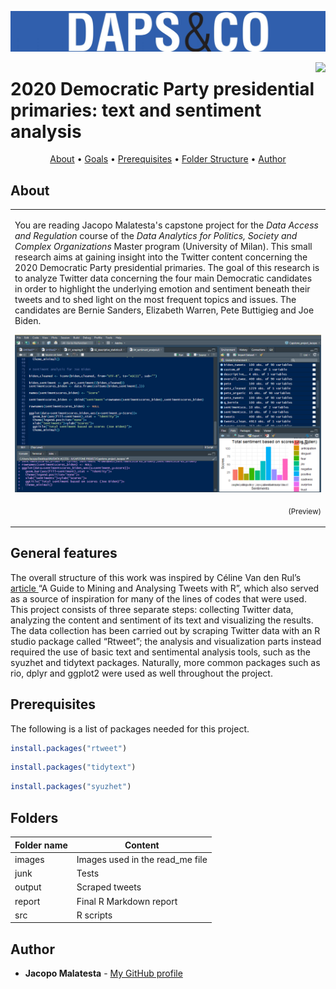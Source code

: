 ![Logo of my Master Program](images/cropped-dapsampco-5.jpg)

<img src="https://github.com/JacopoMalatesta/awesome-readme/blob/master/icon.png" align="right" />


# 2020 Democratic Party presidential primaries:       text and sentiment analysis



<p align="center">
  <a href="#about">About</a> •
  <a href="#goals">Goals</a> •
  <a href="#prerequisites">Prerequisites</a> •
  <a href="#folders">Folder Structure</a> •
  <a href="#author">Author</a> 
</p>




## About

<table>
<tr>
<td>

You are reading Jacopo Malatesta's capstone project for the <i>Data Access and Regulation</i> course of the <i>Data Analytics for Politics, Society and Complex Organizations</i> Master program (University of Milan). This small research aims at gaining insight into the Twitter content concerning the 2020 Democratic Party presidential primaries. The goal of this research is to analyze Twitter data concerning the four main Democratic candidates in order to highlight the underlying emotion and sentiment beneath their tweets and to shed light on the most frequent topics and issues. The candidates are Bernie Sanders, Elizabeth Warren, Pete Buttigieg and Joe Biden.  

![A screenshot of one of the scripts](images/screenshot.png)
<p align="right">
<sub>(Preview)</sub>
</p>


</td>
</tr>
</table>

## General features 

The overall structure of this work was inspired by Céline Van den Rul’s <a href="https://towardsdatascience.com/a-guide-to-mining-and-analysing-tweets-with-r-2f56818fdd16"> article </a> “A Guide to Mining and Analysing Tweets with R”, which also served as a source of inspiration for many of the lines of codes that were used. This project consists of three separate steps: collecting Twitter data, analyzing the content and sentiment of its text and visualizing the results. The data collection has been carried out by scraping Twitter data with an R studio package called “Rtweet”; the analysis and visualization parts instead required the use of basic text and sentimental analysis tools, such as the syuzhet and tidytext packages. Naturally, more common packages such as rio, dplyr and ggplot2 were used as well throughout the project.

## Prerequisites

The following is a list of packages needed for this project.

```r
install.packages("rtweet")
```

```r
install.packages("tidytext")
```

```r
install.packages("syuzhet")
```

## Folders 

Folder name | Content
------------ | -------------
images | Images used in the read_me file
junk | Tests 
output | Scraped tweets 
report | Final R Markdown report
src | R scripts

## Author

* **Jacopo Malatesta** - [My GitHub profile](https://github.com/JacopoMalatesta)



